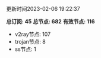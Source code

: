 更新时间2023-02-06 19:22:37

**总订阅: 45**
**总节点: 682**
**有效节点: 116**
- v2ray节点: 107
- trojan节点: 8
- ss节点: 1
